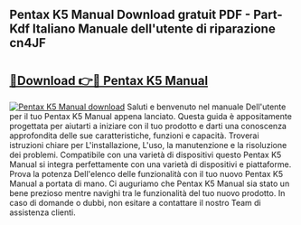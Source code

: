 ## Pentax K5 Manual Download gratuit PDF - Part-Kdf Italiano Manuale dell'utente di riparazione cn4JF

# <h2><a href="http://dffijt.blite.top/?on=Pentax+K5+Manual">🔗Download 👉🔴 Pentax K5 Manual</a></h2>

[![Pentax K5 Manual download](https://i.imgur.com/lujVjoI.png)](http://dffijt.blite.top/?on=Pentax+K5+Manual)
Saluti e benvenuto nel manuale Dell'utente per il tuo Pentax K5 Manual appena lanciato. Questa guida è appositamente progettata per aiutarti a iniziare con il tuo prodotto e darti una conoscenza approfondita delle sue caratteristiche, funzioni e capacità. Troverai istruzioni chiare per L'installazione, L'uso, la manutenzione e la risoluzione dei problemi. Compatibile con una varietà di dispositivi questo Pentax K5 Manual si integra perfettamente con una varietà di dispositivi e piattaforme. Prova la potenza Dell'elenco delle funzionalità con il tuo nuovo Pentax K5 Manual a portata di mano. Ci auguriamo che Pentax K5 Manual sia stato un bene prezioso mentre navighi tra le funzionalità del tuo nuovo prodotto. In caso di domande o dubbi, non esitare a contattare il nostro Team di assistenza clienti.

